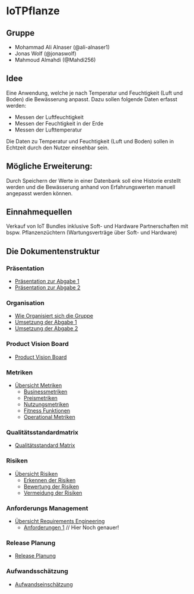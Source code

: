 # IoTPflanze
## Gruppe

- Mohammad Ali Alnaser (@ali-alnaser1)
- Jonas Wolf (@jonaswolf)
- Mahmoud Almahdi (@Mahdi256)

## Idee
Eine Anwendung, welche je nach Temperatur und Feuchtigkeit (Luft und Boden) die Bewässerung anpasst. Dazu sollen folgende Daten erfasst werden:

- Messen der Luftfeuchtigkeit
- Messen der Feuchtigkeit in der Erde
- Messen der Lufttemperatur

Die Daten zu Temperatur und Feuchtigkeit (Luft und Boden) sollen in Echtzeit durch den Nutzer einsehbar sein.

## Mögliche Erweiterung:

Durch Speichern der Werte in einer Datenbank soll eine Historie erstellt werden und die Bewässerung anhand von Erfahrungswerten manuell angepasst werden können.

## Einnahmequellen

Verkauf von IoT Bundles inklusive Soft- und Hardware
Partnerschaften mit bspw. Pflanzenzüchtern (Wartungsverträge über Soft- und Hardware)

## Die Dokumentenstruktur
### Präsentation
- [Präsentation zur Abgabe 1](Abgabe1.pdf)
- [Präsentation zur Abgabe 2](Abgabe2.pdf)

### Organisation
- [Wie Organisiert sich die Gruppe](10_Organisation/Organisation.md)
- [Umsetzung der Abgabe 1](10_Organisation/UmsetzungAbgabe1.md)
- [Umsetzung der Abgabe 2](10_Organisation/UmsetzungAbgabe2.md)

### Product Vision Board
- [Product Vision Board](20_ProductVisionBoard/ProductVisionBoard.md)

### Metriken
- [Übersicht Metriken](30_Metriken/Metriken.md)
    + [Businessmetriken](30_Metriken/BusinessMetriken.md)
    + [Preismetriken](30_Metriken/PreisMetriken.md)
    + [Nutzungsmetriken](30_Metriken/NutzungsMetriken.md)
    + [Fitness Funktionen](30_Metriken/FitnessFunktionen.md)
    + [Operational Metriken](30_Metriken/OperationalMetriken.md)

### Qualitätsstandardmatrix
- [Qualitätsstandard Matrix](40_Qualitaetsstandard/QualitaetsstandardMatrix.md)

### Risiken
- [Übersicht Risiken](50_Risiken/Risiken.md)
	+ [Erkennen der Risiken](50_Risiken/RisikenErkennen.md)
    + [Bewertung der Risiken](50_Risiken/RisikenBewertung.md)
    + [Vermeidung der Risiken](50_Risiken/RisikenVermeidung.md)

### Anforderungs Management
- [Übersicht Requirements Engineering](60_RequirementsEngineering/RequirementsEngineering.md)
	+ [Anforderungen 1](60_RequirementsEngineering/RequirementsEngineering.md)
// Hier Noch genauer!

### Release Planung
- [Release Planung](70_ReleasePlanung/ReleasePlanung.md)

### Aufwandsschätzung
- [Aufwandseinschätzung](80_Aufwandsschaetzung/Aufwandsschaetzung.md)